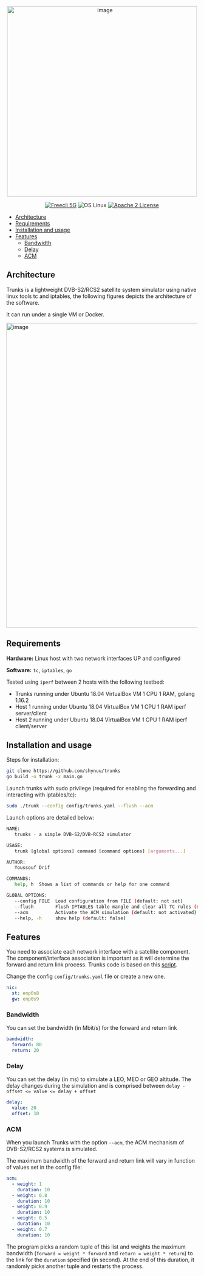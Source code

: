 <p align="center">
<img width="500" alt="image" src="https://user-images.githubusercontent.com/41422704/111051142-37e67680-8451-11eb-9e1b-c3cdee7e0064.png">
</p>

<p align="center">
<a href="https://github.com/shynuu/trunks/releases/tag/1.0"><img src="https://img.shields.io/badge/Release-v1.0-blue?logo=go" alt="Freecli 5G"/></a>
<img src="https://img.shields.io/badge/OS-Linux-g" alt="OS Linux"/>
<a href="https://github.com/shynuu/trunks/blob/master/LICENSE"><img src="https://img.shields.io/badge/license-MIT-lightgrey" alt="Apache 2 License"/></a>
</p>

- [Architecture](#architecture)
- [Requirements](#requirements)
- [Installation and usage](#installation-and-usage)
- [Features](#features)
  - [Bandwidth](#bandwidth)
  - [Delay](#delay)
  - [ACM](#acm)

## Architecture

Trunks is a lightweight DVB-S2/RCS2 satellite system simulator using native linux tools tc and iptables, the following figures depicts the architecture of the software.

It can run under a single VM or Docker.

<img width="800" alt="image" src="https://user-images.githubusercontent.com/41422704/111052860-3fad1780-845f-11eb-9e6b-c24d55909ee1.png">
</p>



## Requirements

**Hardware:** Linux host with two network interfaces UP and configured

**Software:** `tc`, `iptables`, `go`

Tested using `iperf` between 2 hosts with the following testbed:

- Trunks running under Ubuntu 18.04 VirtualBox VM 1 CPU 1 RAM, golang 1.16.2
- Host 1 running under Ubuntu 18.04 VirtualBox VM 1 CPU 1 RAM iperf server/client
- Host 2 running under Ubuntu 18.04 VirtualBox VM 1 CPU 1 RAM iperf client/server

## Installation and usage

Steps for installation:

```bash
git clone https://github.com/shynuu/trunks
go build -o trunk -x main.go
```

Launch trunks with sudo privilege (required for enabling the forwarding and interacting with iptables/tc):

```bash
sudo ./trunk --config config/trunks.yaml --flush --acm
```

Launch options are detailed below:

```bash
NAME:
   trunks - a simple DVB-S2/DVB-RCS2 simulator

USAGE:
   trunk [global options] command [command options] [arguments...]

AUTHOR:
   Youssouf Drif

COMMANDS:
   help, h  Shows a list of commands or help for one command

GLOBAL OPTIONS:
   --config FILE  Load configuration from FILE (default: not set)
   --flush        Flush IPTABLES table mangle and clear all TC rules (default: false)
   --acm          Activate the ACM simulation (default: not activated)
   --help, -h     show help (default: false)

```

## Features

You need to associate each network interface with a satellite component. The component/interface association is important as it will determine the forward and return link process. Trunks code is based on this [script](script/static_simulation.sh).

Change the config `config/trunks.yaml` file or create a new one.

```yaml
nic:
  st: enp0s8
  gw: enp0s9
```

### Bandwidth

You can set the bandwidth (in Mbit/s) for the forward and return link

```yaml
bandwidth:
  forward: 80
  return: 20
```

### Delay

You can set the delay (in ms) to simulate a LEO, MEO or GEO altitude. The delay changes during the simulation and is comprised between `delay - offset <= value <= delay + offset`

```yaml
delay:
  value: 20
  offset: 10
```

### ACM

When you launch Trunks with the option `--acm`, the ACM mechanism of DVB-S2/RCS2 systems is simulated.

The maximum bandwidth of the forward and return link will vary in function of values set in the config file:

```yaml
acm:
  - weight: 1
    duration: 10
  - weight: 0.8
    duration: 10
  - weight: 0.9
    duration: 10
  - weight: 0.5
    duration: 10
  - weight: 0.7
    duration: 10
```

The program picks a random tuple of this list and weights the maximum bandwidth (`forward = weight * forward` and `return = weight * return`) to the link for the `duration` specified (in second). At the end of this duration, it randomly picks another tuple and restarts the process.